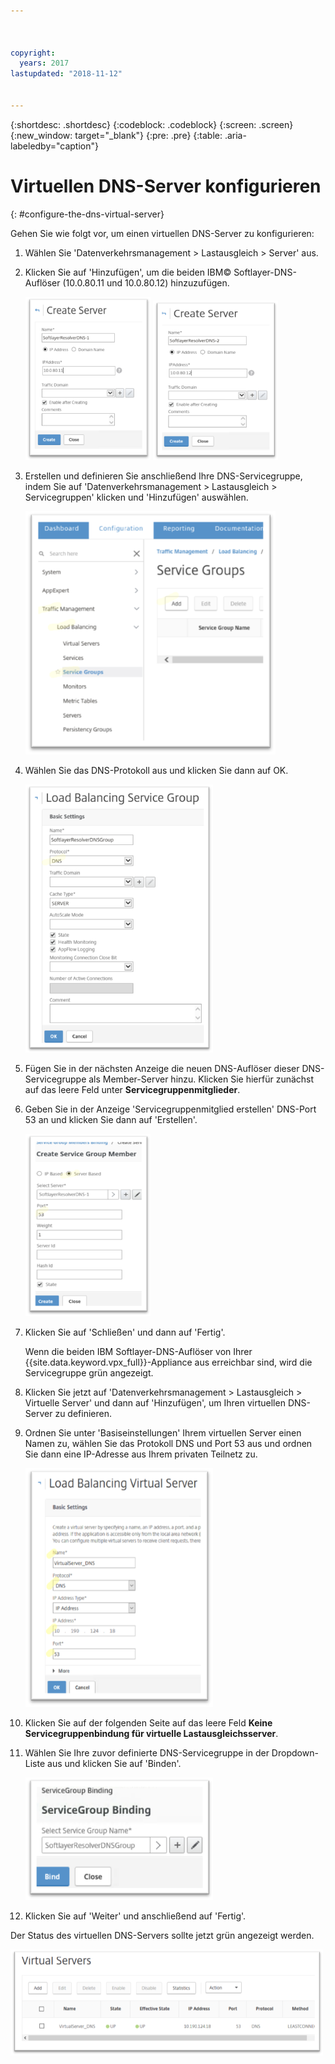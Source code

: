 ```yaml
---



copyright:
  years: 2017
lastupdated: "2018-11-12"


---
```


{:shortdesc: .shortdesc}
{:codeblock: .codeblock}
{:screen: .screen}
{:new_window: target="_blank"}
{:pre: .pre}
{:table: .aria-labeledby="caption"}

# Virtuellen DNS-Server konfigurieren
{: #configure-the-dns-virtual-server}

Gehen Sie wie folgt vor, um einen virtuellen DNS-Server zu konfigurieren:

1. Wählen Sie 'Datenverkehrsmanagement > Lastausgleich > Server' aus. 
2. Klicken Sie auf 'Hinzufügen', um die beiden IBM© Softlayer-DNS-Auflöser (10.0.80.11 und 10.0.80.12) hinzuzufügen. 

	<img src="images/fp5.png" alt="Zeichnung" style="width: 200px;"/> <img src="images/fp5b.png" alt="Zeichnung" style="width: 200px;"/>

3. Erstellen und definieren Sie anschließend Ihre DNS-Servicegruppe, indem Sie auf 'Datenverkehrsmanagement > Lastausgleich > Servicegruppen' klicken und 'Hinzufügen' auswählen. 

	<img src="images/fp6.png" alt="Zeichnung" style="width: 400px;"/> 

4. Wählen Sie das DNS-Protokoll aus und klicken Sie dann auf OK.

	<img src="images/fp7.png" alt="Zeichnung" style="width: 300px;"/> 
	
5. Fügen Sie in der nächsten Anzeige die neuen DNS-Auflöser dieser DNS-Servicegruppe als Member-Server hinzu. Klicken Sie hierfür zunächst auf das leere Feld unter **Servicegruppenmitglieder**. 

6. Geben Sie in der Anzeige 'Servicegruppenmitglied erstellen' DNS-Port 53 an und klicken Sie dann auf 'Erstellen'. 

	<img src="images/fp8.png" alt="Zeichnung" style="width: 200px;"/> 
	
7. Klicken Sie auf 'Schließen' und dann auf 'Fertig'. 

	Wenn die beiden IBM Softlayer-DNS-Auflöser von Ihrer {{site.data.keyword.vpx_full}}-Appliance aus erreichbar sind, wird die Servicegruppe grün angezeigt. 

8. Klicken Sie jetzt auf 'Datenverkehrsmanagement > Lastausgleich > Virtuelle Server' und dann auf 'Hinzufügen', um Ihren virtuellen DNS-Server zu definieren.
9. Ordnen Sie unter 'Basiseinstellungen' Ihrem virtuellen Server einen Namen zu, wählen Sie das Protokoll DNS und Port 53 aus und ordnen Sie dann eine IP-Adresse aus Ihrem privaten Teilnetz zu. 

	<img src="images/fp9.png" alt="Zeichnung" style="width: 300px;"/> 
	
10. Klicken Sie auf der folgenden Seite auf das leere Feld **Keine Servicegruppenbindung für virtuelle Lastausgleichsserver**.
11. Wählen Sie Ihre zuvor definierte DNS-Servicegruppe in der Dropdown-Liste aus und klicken Sie auf 'Binden'.  

	<img src="images/fp10.png" alt="Zeichnung" style="width: 300px;"/> 
	
12. Klicken Sie auf 'Weiter' und anschließend auf 'Fertig'. 

Der Status des virtuellen DNS-Servers sollte jetzt grün angezeigt werden. 

<img src="images/fp11.png" alt="Zeichnung" style="width: 500px;"/> 

